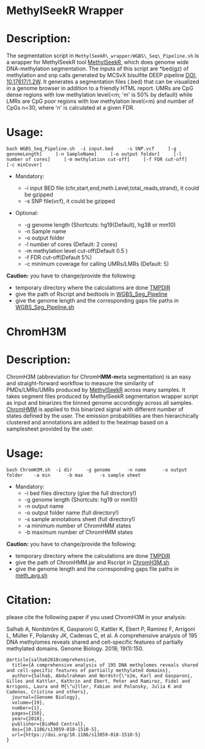 # MethylSeekR Wrapper
# Description:
The segmentation script in ``MethylSeekR\_wrapper/WGBS\_Seq\_Pipeline.sh`` is a wrapper for MethylSeekR tool [MethylSeekR](https://bioconductor.org/packages/release/bioc/html/MethylSeekR.html), which does genome wide DNA-methylation segmentation. The inputs of this script are *bed(gz) of methylation and snp calls generated by MCSvX bisulfite DEEP pipeline [DOI: 10.17617/1.2W](https://github.molgen.mpg.de/DEEP/comp-metadata). It generates a segmentation files (.bed) that can be visualized in a genome browser in addition to a friendly HTML report. UMRs are CpG dense regions with low methylation level(<m; 'm' is 50% by default) while LMRs are CpG poor regions with low methylation level(<m) and number of CpGs n<30, where 'n' is calculated at a given FDR.

# Usage:
 ``bash WGBS_Seq_Pipeline.sh  -i input.bed     -s SNP.vcf     [-g genomeLength]     [-n SampleName]     [-o output folder]     [-l number of cores]     [-m methylation cut-off]     [-f FDR cut-off]     [-c minCover]``

 - Mandatory:
   - -i input BED file (chr,start,end,meth.Level,total_reads,strand), it could be gzipped
   - -s SNP file(vcf), it could be gzipped

 - Optional:
   - -g genome length (Shortcuts: hg19(Default), hg38 or mm10)
   - -n Sample name
   - -o output folder
   - -l number of cores (Default: 2 cores)
   - -m methylation level cut-off(Default 0.5 )
   - -f FDR cut-off(Default 5%)
   - -c minimum coverage for calling UMRs/LMRs (Default: 5)

**Caution:**
you have to change/provide the following:
 - temporary directory where the calculations are done [TMPDIR](https://github.com/asalhab/ChromH3M/blob/master/MethylSeekR_wrapper/WGBS_Seg_Pipeline.sh#L67)
 - give the path of Rscript and bedtools in [WGBS\_Seg\_Pipeline](https://github.com/asalhab/ChromH3M/blob/master/MethylSeekR_wrapper/WGBS_Seg_Pipeline.sh#L64)
 - give the genome length and the corresponding gaps file paths in [WGBS\_Seg\_Pipeline.sh](https://github.com/asalhab/ChromH3M/blob/master/MethylSeekR_wrapper/WGBS_Seg_Pipeline.sh#L71)



# ChromH3M
# Description:
ChromH3M (abbreviation for ChromH**MM-m**eta segmentation) is an easy and straight-forward workflow to measure the similarity of PMDs/LMRs/UMRs produced by [MethylSeekR](https://bioconductor.org/packages/release/bioc/html/MethylSeekR.html) across many samples.
It takes segment files produced by MethylSeekR segmentation wrapper script as input and binarizes the binned genome accordingly across all samples. [ChromHMM](http://compbio.mit.edu/ChromHMM/) is applied to this binarized signal with different number of states defined by the user. The emission probabilities are then hierarchically clustered and annotations are added to the heatmap based on a samplesheet provided by the user.

# Usage:
 ``bash ChromH3M.sh  -i dir     -g genome      -n name      -o output folder    -a min      -b max      -s sample sheet``

 - Mandatory:
   - -i bed files directory (give the full directory!)
   - -g genome length (Shortcuts: hg19 or mm10)
   - -n output name
   - -o output folder name (full directory!)
   - -s sample annotations sheet (full directory!)
   - -a minimum number of ChromHMM states
   - -b maximum number of ChromHMM states

**Caution:**
you have to change/provide the following:
 - temporary directory where the calculations are done [TMPDIR](https://github.com/asalhab/ChromH3M/blob/master/ChromH3M.sh#L61)
 - give the path of ChromHMM.jar and Rscript in [ChromH3M.sh](https://github.com/asalhab/ChromH3M/blob/master/ChromH3M.sh#L58)
 - give the genome length and the corresponding gaps file paths in [meth\_avg.sh](https://github.com/asalhab/ChromH3M/blob/master/meth_avg.sh#L49)
 
# Citation:
please cite the following paper if you used ChromH3M in your analysis:

Salhab A, Nordström K, Gasparoni G, Kattler K, Ebert P, Ramirez F, Arrigoni L, Müller F, Polansky JK, Cadenas C, et al. A comprehensive analysis of 195 DNA methylomes reveals shared and cell-specific features of partially methylated domains. Genome Biology. 2018; 19(1):150.

```Tex
@article{salhab2018comprehensive,
  title={A comprehensive analysis of 195 DNA methylomes reveals shared and cell-specific features of partially methylated domains},
  author={Salhab, Abdulrahman and Nordstr{\"o}m, Karl and Gasparoni, Gilles and Kattler, Kathrin and Ebert, Peter and Ramirez, Fidel and Arrigoni, Laura and M{\"u}ller, Fabian and Polansky, Julia K and Cadenas, Cristina and others},
  journal={Genome Biology},
  volume={19},
  number={1},
  pages={150},
  year={2018},
  publisher={BioMed Central},
  doi={10.1186/s13059-018-1510-5},
  url={https://doi.org/10.1186/s13059-018-1510-5}
}
```

